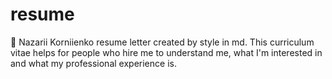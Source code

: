 # resume
📄 Nazarii Korniienko resume letter created by style in md. This curriculum vitae helps for people who hire me to understand me, what I'm interested in and what my professional experience is.
